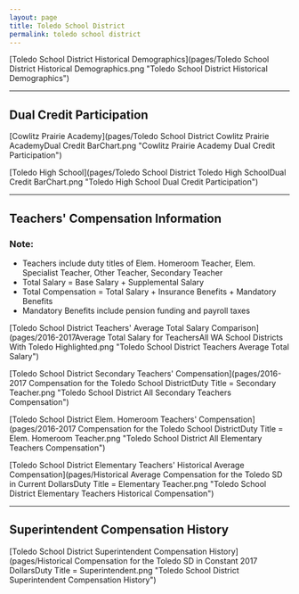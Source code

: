 ```yaml
---
layout: page
title: Toledo School District
permalink: toledo school district
---
```



[Toledo School District Historical Demographics](pages/Toledo School District Historical Demographics.png "Toledo School District Historical Demographics")

___

## Dual Credit Participation

[Cowlitz Prairie Academy](pages/Toledo School District Cowlitz Prairie AcademyDual Credit BarChart.png "Cowlitz Prairie Academy Dual Credit Participation")

[Toledo High School](pages/Toledo School District Toledo High SchoolDual Credit BarChart.png "Toledo High School Dual Credit Participation")


___

## Teachers' Compensation Information
### Note:
- Teachers include duty titles of Elem. Homeroom Teacher, Elem. Specialist Teacher, Other Teacher, Secondary Teacher
- Total Salary = Base Salary + Supplemental Salary
- Total Compensation = Total Salary + Insurance Benefits + Mandatory Benefits
- Mandatory Benefits include pension funding and payroll taxes

[Toledo School District Teachers' Average Total Salary Comparison](pages/2016-2017Average Total Salary for TeachersAll WA School Districts With Toledo Highlighted.png "Toledo School District Teachers Average Total Salary")

[Toledo School District Secondary Teachers' Compensation](pages/2016-2017 Compensation for the Toledo School DistrictDuty Title = Secondary Teacher.png "Toledo School District All Secondary Teachers Compensation")

[Toledo School District Elem. Homeroom Teachers' Compensation](pages/2016-2017 Compensation for the Toledo School DistrictDuty Title = Elem. Homeroom Teacher.png "Toledo School District All Elementary Teachers Compensation")

[Toledo School District Elementary Teachers' Historical Average Compensation](pages/Historical Average Compensation for the Toledo SD in Current DollarsDuty Title = Elementary Teacher.png "Toledo School District Elementary Teachers Historical Compensation")


___

## Superintendent Compensation History

[Toledo School District Superintendent Compensation History](pages/Historical Compensation for the Toledo SD in Constant 2017 DollarsDuty Title = Superintendent.png "Toledo School District Superintendent Compensation History")

